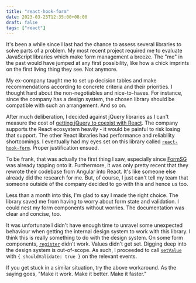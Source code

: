 ```yaml
---
title: "react-hook-form"
date: 2023-03-25T12:35:00+08:00
draft: false
tags: ["react"]
---
```

It's been a while since I last had the chance to assess several libraries to solve parts of a problem. My most recent project required me to evaluate JavaScript libraries which make form management a breeze. The "me" in the past would have jumped at any first possibility, like how a chick imprints on the first living thing they see. Not anymore.

My ex-company taught me to set up decision tables and make recommendations according to concrete criteria and their priorities. I thought hard about the non-negotiables and nice-to-haves. For instance, since the company has a design system, the chosen library should be compatible with such an arrangement. And so on.

After much deliberation, I decided against jQuery libraries as I can't measure the cost of [getting jQuery to coexist with React](https://legacy.reactjs.org/docs/integrating-with-other-libraries.html). The company supports the React ecosystem heavily - it would be painful to risk losing that support. The other React libraries had performance and reliability shortcomings. I eventually had my eyes set on this library called [`react-hook-form`](https://github.com/react-hook-form/react-hook-form). Proper justification ensued.

To be frank, that was actually the first thing I saw, especially since [FormSG](https://github.com/opengovsg/FormSG) was already tapping onto it. Furthermore, it was only pretty recent that they rewrote their codebase from Angular into React. It's like someone else already did the research for me. But, of course, I just can't tell my team that someone outside of the company decided to go with this and hence us too.

Less than a month into this, I'm glad to say I made the right choice. The library saved me from having to worry about form state and validation. I could nest my form components without worries. The documentation was clear and concise, too.

It was unfortunate I didn't have enough time to unravel some unexpected behaviour when getting the internal design system to work with this library. I think this is really something to do with the design system. On some form components, [`register`](https://react-hook-form.com/api/useform/register/) didn't work. Values didn't get set. Digging deep into the design system is out-of-scope. As such, I proceeded to call [`setValue`](https://react-hook-form.com/api/useform/setvalue/) with `{ shouldValidate: true }` on the relevant events.

If you get stuck in a similar situation, try the above workaround. As the saying goes, "Make it work. Make it better. Make it faster."
